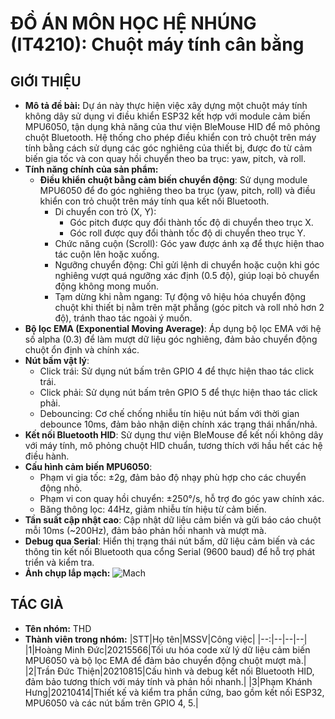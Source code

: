 # ĐỒ ÁN MÔN HỌC HỆ NHÚNG (IT4210): Chuột máy tính cân bằng
## GIỚI THIỆU
- **Mô tả đề bài:**
  Dự án này thực hiện việc xây dựng một chuột máy tính không dây sử dụng vi điều khiển ESP32 kết hợp với module cảm biến MPU6050, tận dụng khả năng của thư viện BleMouse HID để mô phỏng chuột Bluetooth. Hệ thống cho phép điều khiển con trỏ chuột trên máy tính bằng cách sử dụng các góc nghiêng của thiết bị, được đo từ cảm biến gia tốc và con quay hồi chuyển theo ba trục: yaw, pitch, và roll.
- **Tính năng chính của sản phẩm:**
  - **Điều khiển chuột bằng cảm biến chuyển động**: Sử dụng module MPU6050 để đo góc nghiêng theo ba trục (yaw, pitch, roll) và điều khiển con trỏ chuột trên máy tính qua kết nối Bluetooth.
    - Di chuyển con trỏ (X, Y):
      - Góc pitch được quy đổi thành tốc độ di chuyển theo trục X.
      - Góc roll được quy đổi thành tốc độ di chuyển theo trục Y.
    - Chức năng cuộn (Scroll): Góc yaw được ánh xạ để thực hiện thao tác cuộn lên hoặc xuống.
    - Ngưỡng chuyển động: Chỉ gửi lệnh di chuyển hoặc cuộn khi góc nghiêng vượt quá ngưỡng xác định (0.5 độ), giúp loại bỏ chuyển động không mong muốn.
    - Tạm dừng khi nằm ngang: Tự động vô hiệu hóa chuyển động chuột khi thiết bị nằm trên mặt phẳng (góc pitch và roll nhỏ hơn 2 độ), tránh thao tác ngoài ý muốn.
- **Bộ lọc EMA (Exponential Moving Average)**: Áp dụng bộ lọc EMA với hệ số alpha (0.3) để làm mượt dữ liệu góc nghiêng, đảm bảo chuyển động chuột ổn định và chính xác.
- **Nút bấm vật lý**:
  - Click trái: Sử dụng nút bấm trên GPIO 4 để thực hiện thao tác click trái.
  - Click phải: Sử dụng nút bấm trên GPIO 5 để thực hiện thao tác click phải.
  - Debouncing: Cơ chế chống nhiễu tín hiệu nút bấm với thời gian debounce 10ms, đảm bảo nhận diện chính xác trạng thái nhấn/nhả.
- **Kết nối Bluetooth HID**: Sử dụng thư viện BleMouse để kết nối không dây với máy tính, mô phỏng chuột HID chuẩn, tương thích với hầu hết các hệ điều hành.
- **Cấu hình cảm biến MPU6050**:
  - Phạm vi gia tốc: ±2g, đảm bảo độ nhạy phù hợp cho các chuyển động nhỏ.
  - Phạm vi con quay hồi chuyển: ±250°/s, hỗ trợ đo góc yaw chính xác.
  - Băng thông lọc: 44Hz, giảm nhiễu tín hiệu từ cảm biến.
- **Tần suất cập nhật cao**: Cập nhật dữ liệu cảm biến và gửi báo cáo chuột mỗi 10ms (~200Hz), đảm bảo phản hồi nhanh và mượt mà.
- **Debug qua Serial**: Hiển thị trạng thái nút bấm, dữ liệu cảm biến và các thông tin kết nối Bluetooth qua cổng Serial (9600 baud) để hỗ trợ phát triển và kiểm tra.
- **Ảnh chụp lắp mạch:**
  ![Mach](https://github.com/user-attachments/assets/cc82df22-2cf1-4ea0-b7fb-6a1c13413e46)
## TÁC GIẢ

- **Tên nhóm:** THD
- **Thành viên trong nhóm:**
  |STT|Họ tên|MSSV|Công việc|
  |--:|--|--|--|
  |1|Hoàng Minh Đức|20215566|Tối ưu hóa code xử lý dữ liệu cảm biến MPU6050 và bộ lọc EMA để đảm bảo chuyển động chuột mượt mà.|
  |2|Trần Đức Thiện|20210815|Cấu hình và debug kết nối Bluetooth HID, đảm bảo tương thích với máy tính và phản hồi nhanh.|
  |3|Phạm Khánh Hưng|20210414|Thiết kế và kiểm tra phần cứng, bao gồm kết nối ESP32, MPU6050 và các nút bấm trên GPIO 4, 5.|
  


